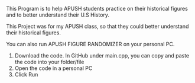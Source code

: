 This Program is to help APUSH students practice on their historical figures and to better understand
their U.S History.

This Project was for my APUSH class, so that they could better understand their historical figures.




You can also run APUSH FIGURE RANDOMIZER on your personal PC.
1. Download the code. In GitHub under main.cpp, you can copy and paste the code into your folder/file
2. Open the code in a personal PC
3. Click Run
